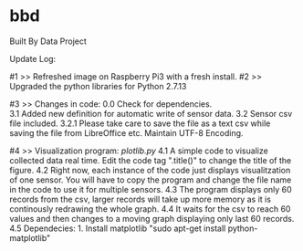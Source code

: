 # bbd
Built By Data Project


Update Log:

#1 >> Refreshed image on Raspberry Pi3 with a fresh install.
#2 >> Upgraded the python libraries for Python 2.7.13


#3 >> Changes in code:
      0.0 Check for dependencies.  
      3.1 Added new definition for automatic write of sensor data. 
      3.2 Sensor csv file included. 
          3.2.1 Please take care to save the file as a text csv while saving the file from LibreOffice etc. Maintain UTF-8     Encoding. 

#4 >> Visualization program:  *plotlib.py*
      4.1 A simple code to visualize collected data real time. Edit the code tag ".title()" to change the title of the figure. 
      4.2 Right now, each instance of the code just displays visualitzation of one sensor. You will have to copy the program and change the file name in the code to use it for multiple sensors.
      4.3 The program displays only 60 records from the csv, larger records will take up more memory as it is continously redrawing the whole graph.
      4.4 It waits for the csv to reach 60 values and then changes to a moving graph displaying only last 60 records. 
      4.5 Dependecies:
          1. Install matplotlib "sudo apt-get install python-matplotlib"
      
      
      
